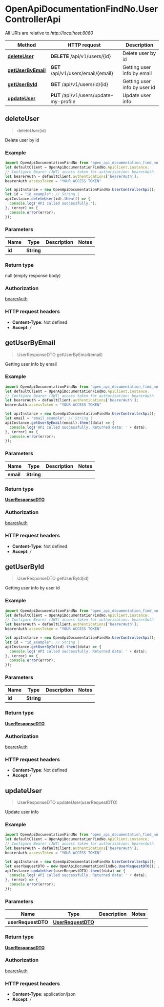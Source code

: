 # OpenApiDocumentationFindNo.UserControllerApi

All URIs are relative to *http://localhost:8080*

Method | HTTP request | Description
------------- | ------------- | -------------
[**deleteUser**](UserControllerApi.md#deleteUser) | **DELETE** /api/v1/users/{id} | Delete user by id
[**getUserByEmail**](UserControllerApi.md#getUserByEmail) | **GET** /api/v1/users/email/{email} | Getting user info by email
[**getUserById**](UserControllerApi.md#getUserById) | **GET** /api/v1/users/id/{id} | Getting user info by user id
[**updateUser**](UserControllerApi.md#updateUser) | **PUT** /api/v1/users/update-my-profile | Update user info



## deleteUser

> deleteUser(id)

Delete user by id

### Example

```javascript
import OpenApiDocumentationFindNo from 'open_api_documentation_find_no';
let defaultClient = OpenApiDocumentationFindNo.ApiClient.instance;
// Configure Bearer (JWT) access token for authorization: bearerAuth
let bearerAuth = defaultClient.authentications['bearerAuth'];
bearerAuth.accessToken = "YOUR ACCESS TOKEN"

let apiInstance = new OpenApiDocumentationFindNo.UserControllerApi();
let id = "id_example"; // String | 
apiInstance.deleteUser(id).then(() => {
  console.log('API called successfully.');
}, (error) => {
  console.error(error);
});

```

### Parameters


Name | Type | Description  | Notes
------------- | ------------- | ------------- | -------------
 **id** | **String**|  | 

### Return type

null (empty response body)

### Authorization

[bearerAuth](../README.md#bearerAuth)

### HTTP request headers

- **Content-Type**: Not defined
- **Accept**: */*


## getUserByEmail

> UserResponseDTO getUserByEmail(email)

Getting user info by email

### Example

```javascript
import OpenApiDocumentationFindNo from 'open_api_documentation_find_no';
let defaultClient = OpenApiDocumentationFindNo.ApiClient.instance;
// Configure Bearer (JWT) access token for authorization: bearerAuth
let bearerAuth = defaultClient.authentications['bearerAuth'];
bearerAuth.accessToken = "YOUR ACCESS TOKEN"

let apiInstance = new OpenApiDocumentationFindNo.UserControllerApi();
let email = "email_example"; // String | 
apiInstance.getUserByEmail(email).then((data) => {
  console.log('API called successfully. Returned data: ' + data);
}, (error) => {
  console.error(error);
});

```

### Parameters


Name | Type | Description  | Notes
------------- | ------------- | ------------- | -------------
 **email** | **String**|  | 

### Return type

[**UserResponseDTO**](UserResponseDTO.md)

### Authorization

[bearerAuth](../README.md#bearerAuth)

### HTTP request headers

- **Content-Type**: Not defined
- **Accept**: */*


## getUserById

> UserResponseDTO getUserById(id)

Getting user info by user id

### Example

```javascript
import OpenApiDocumentationFindNo from 'open_api_documentation_find_no';
let defaultClient = OpenApiDocumentationFindNo.ApiClient.instance;
// Configure Bearer (JWT) access token for authorization: bearerAuth
let bearerAuth = defaultClient.authentications['bearerAuth'];
bearerAuth.accessToken = "YOUR ACCESS TOKEN"

let apiInstance = new OpenApiDocumentationFindNo.UserControllerApi();
let id = "id_example"; // String | 
apiInstance.getUserById(id).then((data) => {
  console.log('API called successfully. Returned data: ' + data);
}, (error) => {
  console.error(error);
});

```

### Parameters


Name | Type | Description  | Notes
------------- | ------------- | ------------- | -------------
 **id** | **String**|  | 

### Return type

[**UserResponseDTO**](UserResponseDTO.md)

### Authorization

[bearerAuth](../README.md#bearerAuth)

### HTTP request headers

- **Content-Type**: Not defined
- **Accept**: */*


## updateUser

> UserResponseDTO updateUser(userRequestDTO)

Update user info

### Example

```javascript
import OpenApiDocumentationFindNo from 'open_api_documentation_find_no';
let defaultClient = OpenApiDocumentationFindNo.ApiClient.instance;
// Configure Bearer (JWT) access token for authorization: bearerAuth
let bearerAuth = defaultClient.authentications['bearerAuth'];
bearerAuth.accessToken = "YOUR ACCESS TOKEN"

let apiInstance = new OpenApiDocumentationFindNo.UserControllerApi();
let userRequestDTO = new OpenApiDocumentationFindNo.UserRequestDTO(); // UserRequestDTO | 
apiInstance.updateUser(userRequestDTO).then((data) => {
  console.log('API called successfully. Returned data: ' + data);
}, (error) => {
  console.error(error);
});

```

### Parameters


Name | Type | Description  | Notes
------------- | ------------- | ------------- | -------------
 **userRequestDTO** | [**UserRequestDTO**](UserRequestDTO.md)|  | 

### Return type

[**UserResponseDTO**](UserResponseDTO.md)

### Authorization

[bearerAuth](../README.md#bearerAuth)

### HTTP request headers

- **Content-Type**: application/json
- **Accept**: */*

